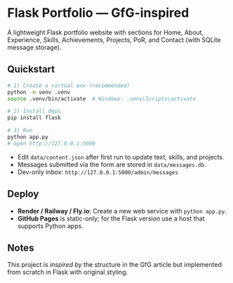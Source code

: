 
# Flask Portfolio — GfG-inspired

A lightweight Flask portfolio website with sections for Home, About, Experience, Skills, Achievements, Projects, PoR, and Contact (with SQLite message storage).

## Quickstart

```bash
# 1) Create a virtual env (recommended)
python -m venv .venv
source .venv/bin/activate  # Windows: .venv\Scripts\activate

# 2) Install deps
pip install flask

# 3) Run
python app.py
# open http://127.0.0.1:5000
```

- Edit `data/content.json` after first run to update text, skills, and projects.
- Messages submitted via the form are stored in `data/messages.db`.
- Dev-only inbox: `http://127.0.0.1:5000/admin/messages`

## Deploy

- **Render / Railway / Fly.io**: Create a new web service with `python app.py`.
- **GitHub Pages** is static-only; for the Flask version use a host that supports Python apps.

## Notes

This project is *inspired by* the structure in the GfG article but implemented from scratch in Flask with original styling.
